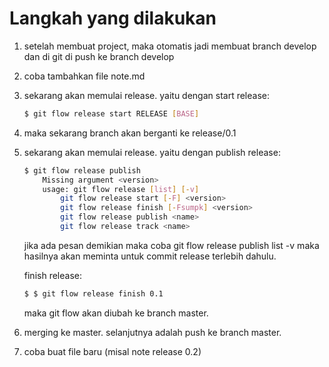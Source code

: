 # Langkah yang dilakukan

1. setelah membuat project, maka otomatis jadi membuat branch develop dan di git di push ke branch develop
2. coba tambahkan file note.md
3. sekarang akan memulai release. yaitu dengan 
    start release:
    ```sh
    $ git flow release start RELEASE [BASE]
    ```
4. maka sekarang branch akan berganti ke release/0.1
5. sekarang akan memulai release. yaitu dengan 
    publish release:
    ```sh
    $ git flow release publish 
        Missing argument <version>
        usage: git flow release [list] [-v]
            git flow release start [-F] <version>
            git flow release finish [-Fsumpk] <version>
            git flow release publish <name>
            git flow release track <name>
    ```
    
    jika ada pesan demikian maka coba git flow release publish list -v 
    maka hasilnya akan meminta untuk commit release terlebih dahulu.

    finish release:
    ```sh
    $ $ git flow release finish 0.1
    ```   

    maka git flow akan diubah ke branch master.

6. merging ke master.
    selanjutnya adalah push ke branch master.
7. coba buat file baru (misal note release 0.2)